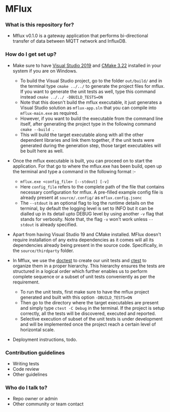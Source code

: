 # MFlux #

### What is this repository for? ###

* Mflux v0.1.0 is a gateway application that performs bi-directional transfer of data between MQTT network and InfluxDB.

### How do I get set up? ###

* Make sure to have [Visual Studio 2019](https://visualstudio.microsoft.com/vs/) and [CMake 3.22](https://cmake.org/download/) installed in your system if you are on Windows.
    - To build the Visual Studio project, go to the folder `out/build/` and in the terminal type `cmake ../../` to generate the project files for mflux. If you want to generate the unit tests as well, type this command instead `cmake ../../ -DBUILD_TESTS=ON`
    - Note that this doesn't build the mflux executable, it just generates a Visual Studio solution as `mflux-app.sln` that you can compile into `mflux-main.exe` as required. 
    - However, if you want to build the executable from the command line itself, after generating the project type in the following command `cmake --build .`
    - This will build the target executable along with all the other dependent libraries and link them together, if the unit tests were generated during the generation step, those target executables will be built here as well.
    
* Once the mflux executable is built, you can proceed on to start the application. For that go to where the mflux.exe has been build, open up the terminal and type a command in the following format :-
    -  `mflux.exe <config_file> [--stdout] [-v]`
    - Here `config_file` refers to the complete path of the file that contains necessary configuration for mflux. A pre-filled example config file is already present at `source/.config/` as `mflux.config.jsonc`
    - The `--stdout` is an optional flag to log the runtime details on the terminal, by default the logging level is set to INFO but it can be dialled up in its detail upto DEBUG level by using another `-v` flag that stands for verbosity. Note that, the flag `-v` won't work unless `--stdout` is already specified.

* Apart from having Visual Studio 19 and CMake installed. MFlux doesn't require installation of any extra dependencies as it comes will all its dependencies already being present in the source code. Specifically, in the `source/thirdparty` folder.

* In Mflux, we use the [doctest](https://github.com/doctest/doctest) to create our unit tests and [ctest](https://cmake.org/cmake/help/latest/manual/ctest.1.html) to organize them in a proper hierarchy. This hierarchy ensures the tests are structured in a logical order which further enables us to perform complete sequence or a subset of unit tests conveniently as per the requirement.
    - To run the unit tests, first make sure to have the mflux project generated and built with this option `-DBUILD_TESTS=ON`
    - Then go to the directory where the target executables are present and simply type `ctest -C Debug` in the terminal. If the project is setup correctly, all the tests will be discovered, executed and reported.
    - Selective execution of subset of the unit tests is under development and will be implemented once the project reach a certain level of horizontal scale.  

* Deployment instructions, todo.

### Contribution guidelines ###

* Writing tests
* Code review
* Other guidelines

### Who do I talk to? ###

* Repo owner or admin
* Other community or team contact